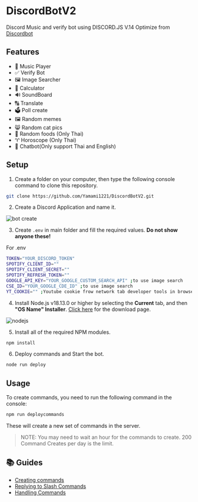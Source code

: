 # DiscordBotV2

Discord Music and verify bot using DISCORD.JS V.14 Optimize from [Discordbot](https://github.com/Yamami1221/Discordbot)

## Features
- 🎵 Music Player
- ✅ Verify Bot
- 🖼️ Image Searcher
- 🧮 Calculator
- 🔊 SoundBoard
- 🔠 Translate
- 🗳️ Poll create
- 🖼️ Random memes
- 😸 Random cat pics
- 🍝 Random foods (Only Thai)
- ♈ Horoscope (Only Thai)
- 💬 Chatbot(Only support Thai and English)

## Setup
1. Create a folder on your computer, then type the following console command to clone this repository.
```bash
git clone https://github.com/Yamami1221/DiscordBotV2.git
```

2. Create a Discord Application and name it.

![bot create](https://i.imgur.com/luHPTGL.png "Step 2")

3. Create `.env` in main folder and fill the required values. **Do not show anyone these!**

For .env
```bash
TOKEN="YOUR_DISCORD_TOKEN"
SPOTIFY_CLIENT_ID=""
SPOTIFY_CLIENT_SECRET=""
SPOTIFY_REFRESH_TOKEN=""
GOOGLE_API_KEY="YOUR_GOOGLE_CUSTOM_SEARCH_API" ;to use image search
CSE_ID="YOUR_GOOGLE_CDE_ID" ;to use image search
YT_COOKIE="" ;Youtube cookie frow network tab developer tools in browser
```

4. Install Node.js v18.13.0 or higher by selecting the **Current** tab, and then **"OS Name" Installer**. [Click here](https://nodejs.org/en/download/current/) for the download page.

![nodejs](https://i.imgur.com/mtJcz5E.png "Step 4")

5. Install all of the required NPM modules.
```bash
npm install
```

6. Deploy commands and Start the bot.
```bash
node run deploy
```

## Usage

To create commands, you need to run the following command in the console:
```bash
npm run deploycommands
```

These will create a new set of commands in the server.

> NOTE: You may need to wait an hour for the commands to create. 200 Command Creates per day is the limit.

## 📚 Guides
- [Creating commands](https://discordjs.guide/creating-your-bot/slash-commands.html)
- [Replying to Slash Commands](https://discordjs.guide/slash-commands/response-methods.html)
- [Handling Commands](https://discordjs.guide/creating-your-bot/event-handling.html)
